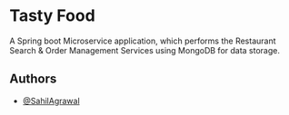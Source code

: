 
# Tasty Food

A Spring boot Microservice application, which performs the Restaurant Search & Order Management Services using MongoDB for data storage.


## Authors

- [@SahilAgrawal](https://www.github.com/SahilAgrawal)

